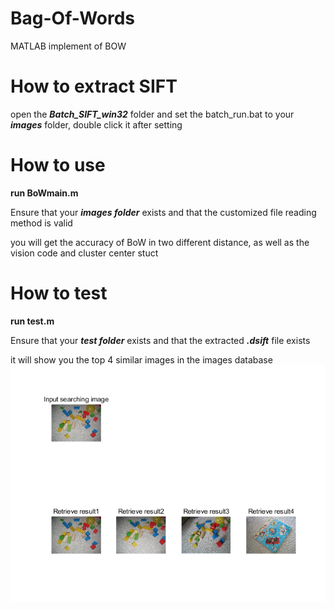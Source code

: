 # Bag-Of-Words
MATLAB implement of BOW

# How to extract SIFT
open the ***Batch_SIFT_win32*** folder and set the batch_run.bat to your ***images*** folder, double click it after setting

# How to use
__run BoWmain.m__

Ensure that your ***images folder*** exists and that the customized file reading method is valid

you will get the accuracy of BoW in two different distance, as well as the vision code and cluster center stuct 

# How to test
__run test.m__

Ensure that your ***test folder*** exists and that the extracted ***.dsift*** file exists

it will show you the top 4 similar images in the images database
![image](https://github.com/GiorMM/Bag-Of-Words/blob/main/test_result.png)
